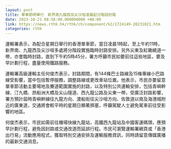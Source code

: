 ```yaml
---
layout: post
title: 單車節明舉行　新界南九龍西及尖沙咀凌晨起分階段封路
date: 2023-10-21 08:58:00.000000000 +08:00
link: https://news.rthk.hk/rthk/ch/component/k2/1724149-20231021.htm
categories: rthk
---
```


運輸署表示，為配合星期日舉行的香港單車節，當日凌晨1時起，至上午約11時，新界南、九龍西及尖沙咀多處將分階段實施臨時封路安排。另外尖東及紅磡繞道一帶，亦會臨時封路，直到下午約5時45分，署方呼籲市民如要前往這些地區，要及早計劃行程，盡量使用鐵路服務。

運輸署高級運輸主任何俊杰表示，封路期間，有144條巴士路線及15條專線小巴路線受影響，當中包括暫停服務，調整路線或更改車站位置。他表示，市民亦要留意單車節活動主要場地及賽道範圍實施的封路，以及特別公共運輸安排，包括青嶼幹線、汀九橋、昂船洲大橋及尖山隧道、西九龍公路及尖東一帶，受廣泛封路影響，署方預計屆時青嶼幹線往九龍方向、渡船街往尖沙咀方向、佐敦道以南及海港城附近的廣東道，交通將會較平時的星期日顯著擠塞，呼籲駕駛人士避免駕車前往受影響的地區。

何俊杰表示，市民如需前往機場快線九龍站，高鐵西九龍站及中國客運碼頭，應預早計劃行程，避免因封路或交通改道而延誤行程。市民可瀏覽運輸署網頁或「香港出行易」流動應用程式，獲取特別交通安排及運輸服務資訊，同時請留意傳媒廣播的最新交通消息。
